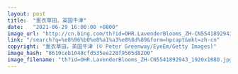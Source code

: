 ```yaml
---
layout: post
title:  "薰衣草田，英国牛津"
date:   "2021-06-29 16:00:00 +0800"
image_url: "http://cn.bing.com/th?id=OHR.LavenderBlooms_ZH-CN5541892943_1920x1080.jpg&rf=LaDigue_1920x1080.jpg&pid=hp"
link: "/search?q=%e8%96%b0%e8%a1%a3%e8%8d%89&form=hpcapt&mkt=zh-cn"
copyright: "薰衣草田，英国牛津 (© Peter Greenway/EyeEm/Getty Images)"
image_hash: "8610ceb1048cfd535ee220f9505d8200"
image_filename: "th?id=OHR.LavenderBlooms_ZH-CN5541892943_1920x1080.jpg&rf=LaDigue_1920x1080.jpg&pid=hp"
---
```

